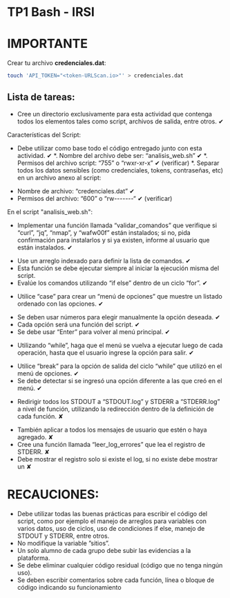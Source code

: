 # TP1 Bash - IRSI
# IMPORTANTE

Crear tu archivo **credenciales.dat**:

```bash
touch 'API_TOKEN="<token-URLScan.io>"' > credenciales.dat
```

## Lista de tareas:
+ Cree un directorio exclusivamente para esta actividad que contenga todos los
elementos tales como script, archivos de salida, entre otros. ✔

Características del Script:
* Debe utilizar como base todo el código entregado junto con esta actividad. ✔
*. Nombre del archivo debe ser: “analisis_web.sh” ✔
*. Permisos del archivo script: “755” o “rwxr-xr-x” ✔ (verificar)
*. Separar todos los datos sensibles (como credenciales, tokens, contraseñas, etc)
en un archivo anexo al script:
+ Nombre de archivo: “credenciales.dat” ✔ 
+ Permisos del archivo: “600” o “rw-------“ ✔ (verificar)

En el script "analisis_web.sh":
* Implementar una función llamada “validar_comandos” que verifique si “curl”,
“jq”, “nmap”, y “wafw00f” están instalados; si no, pida confirmación para
instalarlos y si ya existen, informe al usuario que están instalados. ✔
+ Use un arreglo indexado para definir la lista de comandos. ✔
+ Esta función se debe ejecutar siempre al iniciar la ejecución misma del
script.
+ Evalúe los comandos utilizando “if else” dentro de un ciclo “for”. ✔
* Utilice “case” para crear un “menú de opciones” que muestre un listado 
ordenado con las opciones. ✔
+ Se deben usar números para elegir manualmente la opción deseada. ✔
+ Cada opción será una función del script. ✔
+ Se debe usar “Enter” para volver al menú principal. ✔
* Utilizando “while”, haga que el menú se vuelva a ejecutar luego de cada
operación, hasta que el usuario ingrese la opción para salir. ✔
+ Utilice “break” para la opción de salida del ciclo “while” que utilizó en el
menú de opciones. ✔
+ Se debe detectar si se ingresó una opción diferente a las que creó en el
menú. ✔
* Redirigir todos los STDOUT a “STDOUT.log” y STDERR a “STDERR.log” a
nivel de función, utilizando la redirección dentro de la definición de cada función. ✘
+ También aplicar a todos los mensajes de usuario que estén o haya
agregado. ✘
+ Cree una función llamada “leer_log_errores” que lea el registro de STDERR. ✘
+  Debe mostrar el registro solo si existe el log, si no existe debe mostrar un ✘

# RECAUCIONES:
* Debe utilizar todas las buenas prácticas para escribir el código del script, como
por ejemplo el manejo de arreglos para variables con varios datos, uso de ciclos,
uso de condiciones if else, manejo de STDOUT y STDERR, entre otros.
* No modifique la variable ”sitios”.
* Un solo alumno de cada grupo debe subir las evidencias a la plataforma.
* Se debe eliminar cualquier código residual (código que no tenga ningún uso).
* Se deben escribir comentarios sobre cada función, línea o bloque de código
indicando su funcionamiento
